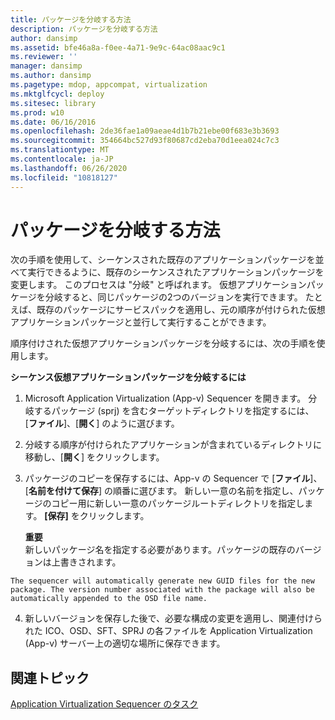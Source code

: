 ```yaml
---
title: パッケージを分岐する方法
description: パッケージを分岐する方法
author: dansimp
ms.assetid: bfe46a8a-f0ee-4a71-9e9c-64ac08aac9c1
ms.reviewer: ''
manager: dansimp
ms.author: dansimp
ms.pagetype: mdop, appcompat, virtualization
ms.mktglfcycl: deploy
ms.sitesec: library
ms.prod: w10
ms.date: 06/16/2016
ms.openlocfilehash: 2de36fae1a09aeae4d1b7b21ebe00f683e3b3693
ms.sourcegitcommit: 354664bc527d93f80687cd2eba70d1eea024c7c3
ms.translationtype: MT
ms.contentlocale: ja-JP
ms.lasthandoff: 06/26/2020
ms.locfileid: "10818127"
---
```

# パッケージを分岐する方法


次の手順を使用して、シーケンスされた既存のアプリケーションパッケージを並べて実行できるように、既存のシーケンスされたアプリケーションパッケージを変更します。 このプロセスは "分岐" と呼ばれます。 仮想アプリケーションパッケージを分岐すると、同じパッケージの2つのバージョンを実行できます。 たとえば、既存のパッケージにサービスパックを適用し、元の順序が付けられた仮想アプリケーションパッケージと並行して実行することができます。

順序付けされた仮想アプリケーションパッケージを分岐するには、次の手順を使用します。

**シーケンス仮想アプリケーションパッケージを分岐するには**

1.  Microsoft Application Virtualization (App-v) Sequencer を開きます。 分岐するパッケージ (sprj) を含むターゲットディレクトリを指定するには、[**ファイル**]、[**開く**] のように選びます。

2.  分岐する順序が付けられたアプリケーションが含まれているディレクトリに移動し、[**開く**] をクリックします。

3.  パッケージのコピーを保存するには、App-v の Sequencer で [**ファイル**]、[**名前を付けて保存**] の順番に選びます。 新しい一意の名前を指定し、パッケージのコピー用に新しい一意のパッケージルートディレクトリを指定します。 **[保存]** をクリックします。

    **重要**  
    新しいパッケージ名を指定する必要があります。パッケージの既存のバージョンは上書きされます。



~~~
The sequencer will automatically generate new GUID files for the new package. The version number associated with the package will also be automatically appended to the OSD file name.
~~~

4. 新しいバージョンを保存した後で、必要な構成の変更を適用し、関連付けられた ICO、OSD、SFT、SPRJ の各ファイルを Application Virtualization (App-v) サーバー上の適切な場所に保存できます。

## 関連トピック


[Application Virtualization Sequencer のタスク](tasks-for-the-application-virtualization-sequencer.md)









